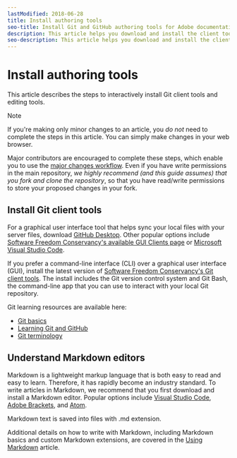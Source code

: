 ```yaml
---
lastModified: 2018-06-28
title: Install authoring tools
seo-title: Install Git and GitHub authoring tools for Adobe documentation
description: This article helps you download and install the client tools you will need for Git/GitHub and for editing Markdown files.
seo-description: This article helps you download and install the client tools you will need for Git/GitHub and for editing Markdown files for Adobe documentation.
---
```

# Install authoring tools

This article describes the steps to interactively install Git client tools and editing tools.

>[!NOTE]
> If you're making only minor changes to an article, you *do not* need to complete the steps in this article. You can simply make changes in your web browser.
>
> Major contributors are encouraged to complete these steps, which enable you to use the [major changes workflow](local-repo.md). Even if you have write permissions in the main repository, *we highly recommend (and this guide assumes) that you fork and clone the repository*, so that you have read/write permissions to store your proposed changes in your fork.

## Install Git client tools

For a graphical user interface tool that helps sync your local files with your server files, download [GitHub Desktop](https://desktop.github.com/). Other popular options include [Software Freedom Conservancy's available GUI Clients page](https://git-scm.com/downloads/guis) or [Microsoft Visual Studio Code](https://www.visualstudio.com/products/code-vs.aspx).

If you prefer a command-line interface (CLI) over a graphical user interface (GUI), install the latest version of [Software Freedom Conservancy's Git client tools](https://git-scm.com/downloads). The install includes the Git version control system and Git Bash, the command-line app that you can use to interact with your local Git repository.

Git learning resources are available here: 

* [Git basics](https://git-scm.com/book/en/v2/Getting-Started-Git-Basics)
* [Learning Git and GitHub](https://help.github.com/articles/good-resources-for-learning-git-and-github/)
* [Git terminology](https://help.github.com/articles/github-glossary)

## Understand Markdown editors

Markdown is a lightweight markup language that is both easy to read and easy to learn. Therefore, it has rapidly become an industry standard. To write articles in Markdown, we recommend that you first download and install a Markdown editor. Popular options include [Visual Studio Code](https://code.visualstudio.com/), [Adobe Brackets](https://brackets.io), and [Atom](https://atom.io). 

Markdown text is saved into files with .md extension.

Additional details on how to write with Markdown, including Markdown basics and custom Markdown extensions, are covered in the [Using Markdown](../writing-essentials/using-markdown.md) article.

<!--
## Adobe Docs Authoring Pack

Install the Docs Authoring Pack. This set of extensions includes basic authoring assistance for help when writing Markdown, and a preview feature, so that you can see what the Markdown looks like in the style of the docs.adobe.com site.

Link when available
-->
